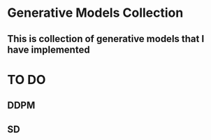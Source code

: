 # Generative Models Collection

## This is collection of generative models that I have implemented

# TO DO
## DDPM
## SD
